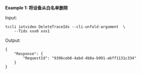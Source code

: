 **Example 1: 将设备从白名单删除**



Input: 

```
tccli iotvideo DeleteTraceIds --cli-unfold-argument  \
    --Tids xxx0 xxx1
```

Output: 
```
{
    "Response": {
        "RequestId": "9396ceb0-4abd-4b8a-b991-abff1131c334"
    }
}
```

